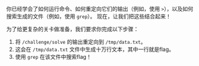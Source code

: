 你已经学会了如何运行命令、如何重定向它们的输出（例如，使用 `>`），以及如何搜索生成的文件（例如，使用 `grep`）。
现在，让我们把这些结合起来！

为了给更复杂的关卡做准备，我们要求你完成以下步骤：

1.  将 `/challenge/solve` 的输出重定向到 `/tmp/data.txt`。
2.  这会在 `/tmp/data.txt` 文件中生成十万行文本，其中一行就是flag。
3.  使用 `grep` 在该文件中搜索flag！
